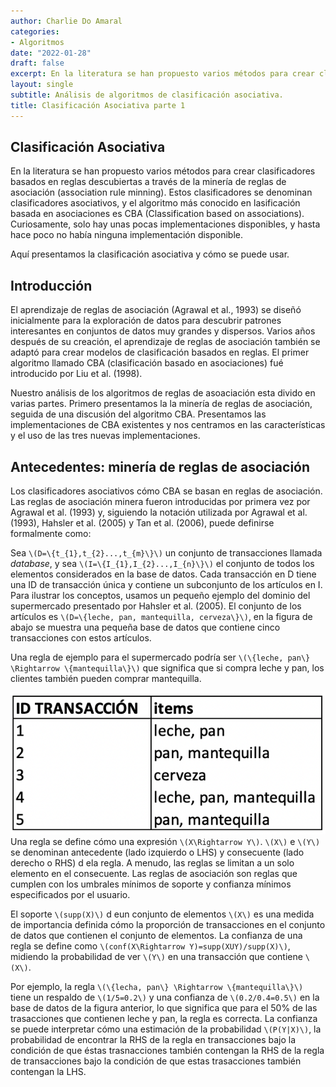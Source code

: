 ```yaml
---
author: Charlie Do Amaral
categories:
- Algoritmos
date: "2022-01-28"
draft: false
excerpt: En la literatura se han propuesto varios métodos para crear clasificadores         basados en reglas descubiertas a través de la minería de reglas de asociación             (association rule minning). Estos clasificadores se denominan clasificadores              asociativos, y el algoritmo más   conocido en lasificación basada en asociaciones es CBA   Classification based on associations). 
layout: single
subtitle: Análisis de algoritmos de clasificación asociativa.
title: Clasificación Asociativa parte 1
---
```


## Clasificación Asociativa

En la literatura se han propuesto varios métodos para crear clasificadores basados en reglas descubiertas a través de la minería de reglas de asociación (association rule minning). Estos clasificadores se denominan clasificadores asociativos, y el algoritmo más conocido en lasificación basada en asociaciones es CBA (Classification based on associations). Curiosamente, solo hay unas pocas implementaciones disponibles, y hasta hace poco no había ninguna implementación disponible. 

Aquí presentamos la clasificación asociativa y cómo se puede usar.

## Introducción

El aprendizaje de reglas de asociación (Agrawal et al., 1993) se diseñó inicialmente para la exploración de datos para descubrir patrones interesantes en conjuntos de datos muy grandes y dispersos. Varios años después de su creación, el aprendizaje de reglas de asociación también se adaptó para crear modelos de clasificación basados en reglas. El primer algoritmo llamado CBA (clasificación basado en asociaciones) fué introducido por Liu et al. (1998).

Nuestro análisis de los algoritmos de reglas de asoaciación esta divido en varias partes. Primero presentamos la la minería de reglas de asociación, seguida de una discusión del algoritmo CBA. Presentamos las implementaciones de CBA existentes y nos centramos en las características y el uso de las tres nuevas implementaciones.

## Antecedentes: minería de reglas de asociación

Los clasificadores asociativos cómo CBA se basan en reglas de asociación. Las reglas de asociación minera fueron introducidas por primera vez por Agrawal et al. (1993) y, siguiendo la notación utilizada por Agrawal et al. (1993), Hahsler et al. (2005) y Tan et al. (2006), puede definirse formalmente como:

Sea `\(D=\{t_{1},t_{2}...,t_{m}\}\)` un conjunto de transacciones llamada _database_, y sea `\(I=\{I_{1},I_{2}...,I_{n}\}\)` el conjunto de todos los elementos considerados en la base de datos. Cada transacción en D tiene una ID de transacción única y contiene un subconjunto de los artículos en I. Para ilustrar los conceptos, usamos un pequeño ejemplo del dominio del supermercado presentado por Hahsler et al. (2005). El conjunto de los artículos es `\(D=\{leche, pan, mantequilla, cerveza\}\)`, en la figura de abajo se muestra una pequeña base de datos que contiene cinco transacciones con estos artículos. 

Una regla de ejemplo para el supermercado podría ser `\(\{leche, pan\} \Rightarrow \{mantequilla\}\)` que significa que si compra leche y pan, los clientes también pueden comprar mantequilla.

![Transacciones](01.png)
Una regla se define cómo una expresión `\(X\Rightarrow Y\)`. `\(X\)` e `\(Y\)` se denominan antecedente (lado izquierdo o LHS) y consecuente (lado derecho o RHS) d ela regla. A menudo, las reglas se limitan a un solo elemento en el consecuente. Las reglas de asociación son reglas que cumplen con los umbrales mínimos de soporte y confianza mínimos especificados por el usuario. 

El soporte `\(supp(X)\)` d eun conjunto de elementos `\(X\)` es una medida de importancia definida cómo la proporción de transacciones en el conjunto de datos que contienen el conjunto de elementos. La confianza de una regla se define como `\(conf(X\Rightarrow Y)=supp(XUY)/supp(X)\)`, midiendo la probabilidad de ver `\(Y\)` en una transacción que contiene `\(X\)`.

Por ejemplo, la regla `\(\{lecha, pan\} \Rightarrow \{mantequilla\}\)` tiene un respaldo de `\(1/5=0.2\)` y una confianza de `\(0.2/0.4=0.5\)` en la base de datos de la figura anterior, lo que significa que para el 50% de las trasacciones que contienen leche y pan, la regla es correcta. La confianza se puede interpretar cómo una estimación de la probabilidad `\(P(Y|X)\)`, la probabilidad de encontrar la RHS de la regla en transacciones bajo la condición de que éstas trasnacciones también contengan la RHS de la regla de transacciones bajo la condición de que estas trasacciones también contengan la LHS. 


